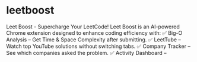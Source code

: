# leetboost
 Leet Boost - Supercharge Your LeetCode! Leet Boost is an AI-powered Chrome extension designed to enhance coding efficiency with:  ✅ Big-O Analysis – Get Time &amp; Space Complexity after submitting. ✅ LeetTube – Watch top YouTube solutions without switching tabs. ✅ Company Tracker – See which companies asked the problem. ✅ Activity Dashboard – 
